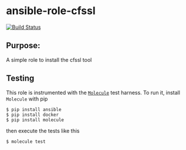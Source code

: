 # ansible-role-cfssl


[![Build Status](https://travis-ci.org/Solinea/ansible-role-cfssl.svg?branch=master)](https://travis-ci.org/Solinea/ansible-role-cfssl)

## Purpose:
A simple role to install the cfssl tool

## Testing 
This role is instrumented with the [`Molecule`](https://molecule.readthedocs.io/en/stable-1.25/) test harness. To run it, install `Molecule` with pip
 ```commandline
$ pip install ansible
$ pip install docker
$ pip install molecule
```
then execute the tests like this
```commandline
$ molecule test 
```
